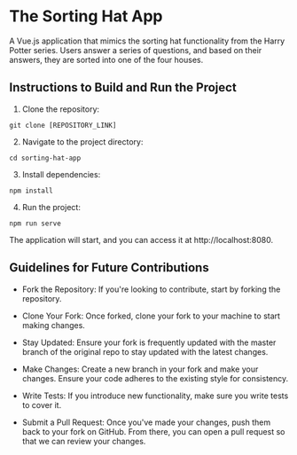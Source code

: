 # The Sorting Hat App
A Vue.js application that mimics the sorting hat functionality from the Harry Potter series. Users answer a series of questions, and based on their answers, they are sorted into one of the four houses.

## Instructions to Build and Run the Project
1. Clone the repository:
```
git clone [REPOSITORY_LINK]
```
2. Navigate to the project directory:
```
cd sorting-hat-app
```
3. Install dependencies:
```
npm install
```
4. Run the project:
```
npm run serve
```
The application will start, and you can access it at http://localhost:8080.

## Guidelines for Future Contributions
- Fork the Repository: If you're looking to contribute, start by forking the repository.

- Clone Your Fork: Once forked, clone your fork to your machine to start making changes.

- Stay Updated: Ensure your fork is frequently updated with the master branch of the original repo to stay updated with the latest changes.

- Make Changes: Create a new branch in your fork and make your changes. Ensure your code adheres to the existing style for consistency.

- Write Tests: If you introduce new functionality, make sure you write tests to cover it.

- Submit a Pull Request: Once you've made your changes, push them back to your fork on GitHub. From there, you can open a pull request so that we can review your changes.
